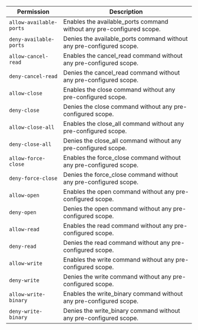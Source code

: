 | Permission | Description |
|------|-----|
|`allow-available-ports`|Enables the available_ports command without any pre-configured scope.|
|`deny-available-ports`|Denies the available_ports command without any pre-configured scope.|
|`allow-cancel-read`|Enables the cancel_read command without any pre-configured scope.|
|`deny-cancel-read`|Denies the cancel_read command without any pre-configured scope.|
|`allow-close`|Enables the close command without any pre-configured scope.|
|`deny-close`|Denies the close command without any pre-configured scope.|
|`allow-close-all`|Enables the close_all command without any pre-configured scope.|
|`deny-close-all`|Denies the close_all command without any pre-configured scope.|
|`allow-force-close`|Enables the force_close command without any pre-configured scope.|
|`deny-force-close`|Denies the force_close command without any pre-configured scope.|
|`allow-open`|Enables the open command without any pre-configured scope.|
|`deny-open`|Denies the open command without any pre-configured scope.|
|`allow-read`|Enables the read command without any pre-configured scope.|
|`deny-read`|Denies the read command without any pre-configured scope.|
|`allow-write`|Enables the write command without any pre-configured scope.|
|`deny-write`|Denies the write command without any pre-configured scope.|
|`allow-write-binary`|Enables the write_binary command without any pre-configured scope.|
|`deny-write-binary`|Denies the write_binary command without any pre-configured scope.|
